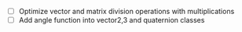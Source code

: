 - [ ] Optimize vector and matrix division operations with multiplications
- [ ] Add angle function into vector2,3 and quaternion classes